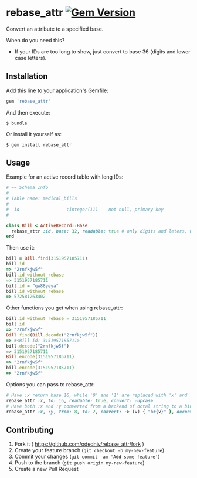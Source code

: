 # rebase_attr [![Gem Version](https://badge.fury.io/rb/attr_rebase.svg)](http://badge.fury.io/rb/attr_rebase)

Convert an attribute to a specified base.

When do you need this?

- If your IDs are too long to show, just convert to base 36 (digits and lower
  case letters).

## Installation

Add this line to your application's Gemfile:

```ruby
gem 'rebase_attr'
```

And then execute:

    $ bundle

Or install it yourself as:

    $ gem install rebase_attr

## Usage

Example for an active record table with long IDs:

```ruby
# == Schema Info
#
# Table name: medical_bills
#
#  id                  :integer(11)    not null, primary key
#

class Bill < ActiveRecord::Base
  rebase_attr :id, base: 32, readable: true # only digits and leters, without '0', '1', 'i' and 'l'
end
```

Then use it:

```ruby
bill = Bill.find(3151957185711)
bill.id
=> "2rnfkjw5f"
bill.id_without_rebase
=> 3151957185711
bill.id = "gw88yeya"
bill.id_without_rebase
=> 572581263402
```

Other functions you get when using rebase_attr:

```ruby
bill.id_without_rebase = 3151957185711
bill.id
=> "2rnfkjw5f"
Bill.find(Bill.decode("2rnfkjw5f"))
=> #<Bill id: 3151957185711>
bill.decode("2rnfkjw5f")
=> 3151957185711
Bill.encode(3151957185711)
=> "2rnfkjw5f"
bill.encode(3151957185711)
=> "2rnfkjw5f"
```

Options you can pass to rebase_attr:

```ruby
# Have :x return base 16, while '0' and '1' are replaced with 'x' and 'y', and then uppercased.
rebase_attr :x, to: 16, readable: true, convert: :upcase
# Have both :x and :y converted from a backend of octal string to a binary string, adding a 'b' in the beginning.
rebase_attr :x, :y, from: 8, to: 2, convert: -> (v) { "b#{v}" }, deconvert: -> (v) { v[1..-1] }
```

## Contributing

1. Fork it ( https://github.com/odedniv/rebase_attr/fork )
2. Create your feature branch (`git checkout -b my-new-feature`)
3. Commit your changes (`git commit -am 'Add some feature'`)
4. Push to the branch (`git push origin my-new-feature`)
5. Create a new Pull Request
